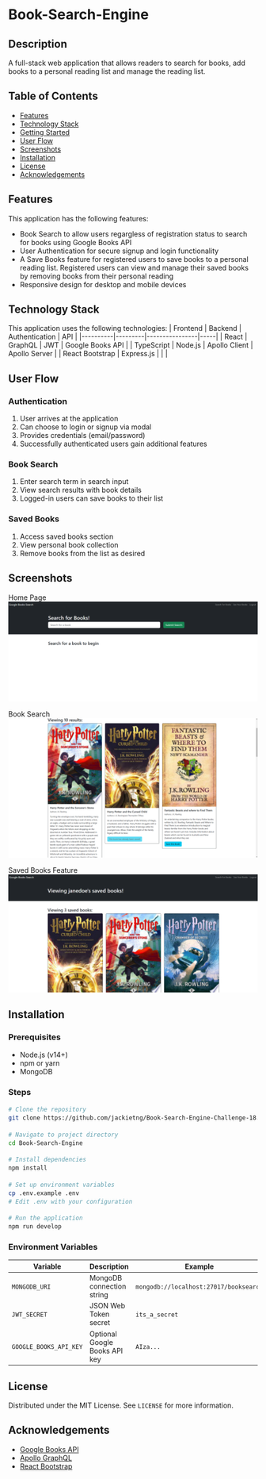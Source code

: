 # Book-Search-Engine

## Description

A full-stack web application that allows readers to search for books, add books to a personal reading list and manage the reading list. 

## Table of Contents

- [Features](#features)
- [Technology Stack](#technology-stack)
- [Getting Started](#getting-started)
- [User Flow](#user-flow)
- [Screenshots](#screenshots)
- [Installation](#installation)
- [License](#license)
- [Acknowledgements](#acknowledgements)

## Features

This application has the following features: 
 * Book Search to allow users regargless of registration status to search for books using Google Books API
 * User Authentication for secure signup and login functionality
 * A Save Books feature for registered users to save books to a personal reading list. Registered users can view and manage their saved books by removing books from their personal reading 
 * Responsive design for desktop and mobile devices

## Technology Stack

This application uses the following technologies: 
| Frontend | Backend | Authentication | API |
|----------|---------|----------------|-----|
| React | GraphQL | JWT | Google Books API |
| TypeScript | Node.js | Apollo Client | Apollo Server |
| React Bootstrap | Express.js | | |

## User Flow

### Authentication
1. User arrives at the application
2. Can choose to login or signup via modal
3. Provides credentials (email/password)
4. Successfully authenticated users gain additional features

### Book Search
1. Enter search term in search input
2. View search results with book details
3. Logged-in users can save books to their list

### Saved Books
1. Access saved books section
2. View personal book collection
3. Remove books from the list as desired

## Screenshots

Home Page ![HomePage](./HomePage.png)

Book Search ![BookSearchFeatures](./BookSearchFeatures.png)

Saved Books Feature ![SavedBooks](./SavedBooks.png)

## Installation

### Prerequisites
- Node.js (v14+)
- npm or yarn
- MongoDB

### Steps
```bash
# Clone the repository
git clone https://github.com/jackietng/Book-Search-Engine-Challenge-18.git 

# Navigate to project directory
cd Book-Search-Engine

# Install dependencies
npm install

# Set up environment variables
cp .env.example .env
# Edit .env with your configuration

# Run the application
npm run develop
```

### Environment Variables

| Variable | Description | Example |
|----------|-------------|---------|
| `MONGODB_URI` | MongoDB connection string | `mongodb://localhost:27017/booksearch` |
| `JWT_SECRET` | JSON Web Token secret | `its_a_secret` |
| `GOOGLE_BOOKS_API_KEY` | Optional Google Books API key | `AIza...` |

## License

Distributed under the MIT License. See `LICENSE` for more information.

## Acknowledgements

- [Google Books API](https://developers.google.com/books)
- [Apollo GraphQL](https://www.apollographql.com/)
- [React Bootstrap](https://react-bootstrap.github.io/)

